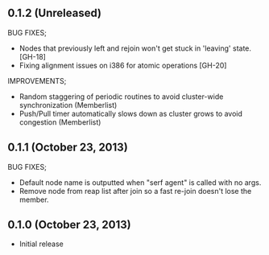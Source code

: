 ## 0.1.2 (Unreleased)

BUG FIXES;

  * Nodes that previously left and rejoin won't get stuck in 'leaving' state.
    [GH-18]
  * Fixing alignment issues on i386 for atomic operations [GH-20]

IMPROVEMENTS;

  * Random staggering of periodic routines to avoid cluster-wide synchronization (Memberlist)
  * Push/Pull timer automatically slows down as cluster grows to avoid congestion (Memberlist)


## 0.1.1 (October 23, 2013)

BUG FIXES;

  * Default node name is outputted when "serf agent" is called with no args.
  * Remove node from reap list after join so a fast re-join doesn't lose the
    member.

## 0.1.0 (October 23, 2013)

* Initial release

